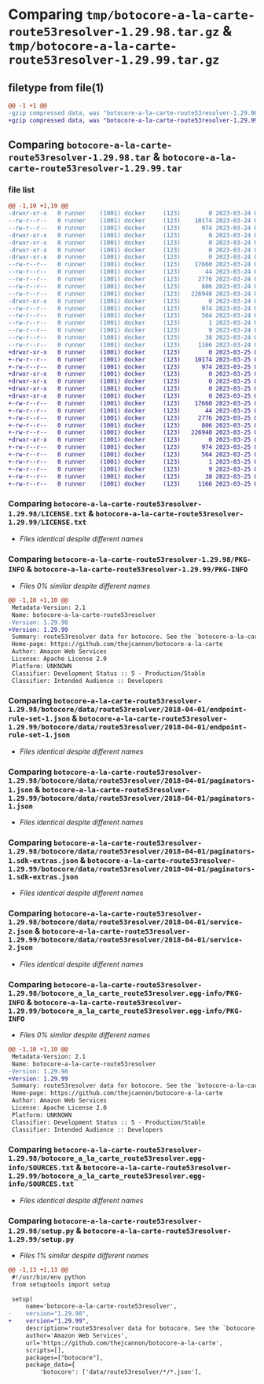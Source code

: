 # Comparing `tmp/botocore-a-la-carte-route53resolver-1.29.98.tar.gz` & `tmp/botocore-a-la-carte-route53resolver-1.29.99.tar.gz`

## filetype from file(1)

```diff
@@ -1 +1 @@
-gzip compressed data, was "botocore-a-la-carte-route53resolver-1.29.98.tar", last modified: Fri Mar 24 01:24:40 2023, max compression
+gzip compressed data, was "botocore-a-la-carte-route53resolver-1.29.99.tar", last modified: Sat Mar 25 01:23:08 2023, max compression
```

## Comparing `botocore-a-la-carte-route53resolver-1.29.98.tar` & `botocore-a-la-carte-route53resolver-1.29.99.tar`

### file list

```diff
@@ -1,19 +1,19 @@
-drwxr-xr-x   0 runner    (1001) docker     (123)        0 2023-03-24 01:24:40.250143 botocore-a-la-carte-route53resolver-1.29.98/
--rw-r--r--   0 runner    (1001) docker     (123)    10174 2023-03-24 01:24:40.000000 botocore-a-la-carte-route53resolver-1.29.98/LICENSE.txt
--rw-r--r--   0 runner    (1001) docker     (123)      974 2023-03-24 01:24:40.250143 botocore-a-la-carte-route53resolver-1.29.98/PKG-INFO
-drwxr-xr-x   0 runner    (1001) docker     (123)        0 2023-03-24 01:24:40.250143 botocore-a-la-carte-route53resolver-1.29.98/botocore/
-drwxr-xr-x   0 runner    (1001) docker     (123)        0 2023-03-24 01:24:40.250143 botocore-a-la-carte-route53resolver-1.29.98/botocore/data/
-drwxr-xr-x   0 runner    (1001) docker     (123)        0 2023-03-24 01:24:40.250143 botocore-a-la-carte-route53resolver-1.29.98/botocore/data/route53resolver/
-drwxr-xr-x   0 runner    (1001) docker     (123)        0 2023-03-24 01:24:40.250143 botocore-a-la-carte-route53resolver-1.29.98/botocore/data/route53resolver/2018-04-01/
--rw-r--r--   0 runner    (1001) docker     (123)    17660 2023-03-24 01:23:57.000000 botocore-a-la-carte-route53resolver-1.29.98/botocore/data/route53resolver/2018-04-01/endpoint-rule-set-1.json
--rw-r--r--   0 runner    (1001) docker     (123)       44 2023-03-24 01:23:57.000000 botocore-a-la-carte-route53resolver-1.29.98/botocore/data/route53resolver/2018-04-01/examples-1.json
--rw-r--r--   0 runner    (1001) docker     (123)     2776 2023-03-24 01:23:57.000000 botocore-a-la-carte-route53resolver-1.29.98/botocore/data/route53resolver/2018-04-01/paginators-1.json
--rw-r--r--   0 runner    (1001) docker     (123)      806 2023-03-24 01:23:57.000000 botocore-a-la-carte-route53resolver-1.29.98/botocore/data/route53resolver/2018-04-01/paginators-1.sdk-extras.json
--rw-r--r--   0 runner    (1001) docker     (123)   226948 2023-03-24 01:23:57.000000 botocore-a-la-carte-route53resolver-1.29.98/botocore/data/route53resolver/2018-04-01/service-2.json
-drwxr-xr-x   0 runner    (1001) docker     (123)        0 2023-03-24 01:24:40.250143 botocore-a-la-carte-route53resolver-1.29.98/botocore_a_la_carte_route53resolver.egg-info/
--rw-r--r--   0 runner    (1001) docker     (123)      974 2023-03-24 01:24:40.000000 botocore-a-la-carte-route53resolver-1.29.98/botocore_a_la_carte_route53resolver.egg-info/PKG-INFO
--rw-r--r--   0 runner    (1001) docker     (123)      564 2023-03-24 01:24:40.000000 botocore-a-la-carte-route53resolver-1.29.98/botocore_a_la_carte_route53resolver.egg-info/SOURCES.txt
--rw-r--r--   0 runner    (1001) docker     (123)        1 2023-03-24 01:24:40.000000 botocore-a-la-carte-route53resolver-1.29.98/botocore_a_la_carte_route53resolver.egg-info/dependency_links.txt
--rw-r--r--   0 runner    (1001) docker     (123)        9 2023-03-24 01:24:40.000000 botocore-a-la-carte-route53resolver-1.29.98/botocore_a_la_carte_route53resolver.egg-info/top_level.txt
--rw-r--r--   0 runner    (1001) docker     (123)       38 2023-03-24 01:24:40.250143 botocore-a-la-carte-route53resolver-1.29.98/setup.cfg
--rw-r--r--   0 runner    (1001) docker     (123)     1166 2023-03-24 01:24:40.000000 botocore-a-la-carte-route53resolver-1.29.98/setup.py
+drwxr-xr-x   0 runner    (1001) docker     (123)        0 2023-03-25 01:23:08.437068 botocore-a-la-carte-route53resolver-1.29.99/
+-rw-r--r--   0 runner    (1001) docker     (123)    10174 2023-03-25 01:23:08.000000 botocore-a-la-carte-route53resolver-1.29.99/LICENSE.txt
+-rw-r--r--   0 runner    (1001) docker     (123)      974 2023-03-25 01:23:08.437068 botocore-a-la-carte-route53resolver-1.29.99/PKG-INFO
+drwxr-xr-x   0 runner    (1001) docker     (123)        0 2023-03-25 01:23:08.433068 botocore-a-la-carte-route53resolver-1.29.99/botocore/
+drwxr-xr-x   0 runner    (1001) docker     (123)        0 2023-03-25 01:23:08.433068 botocore-a-la-carte-route53resolver-1.29.99/botocore/data/
+drwxr-xr-x   0 runner    (1001) docker     (123)        0 2023-03-25 01:23:08.433068 botocore-a-la-carte-route53resolver-1.29.99/botocore/data/route53resolver/
+drwxr-xr-x   0 runner    (1001) docker     (123)        0 2023-03-25 01:23:08.433068 botocore-a-la-carte-route53resolver-1.29.99/botocore/data/route53resolver/2018-04-01/
+-rw-r--r--   0 runner    (1001) docker     (123)    17660 2023-03-25 01:22:12.000000 botocore-a-la-carte-route53resolver-1.29.99/botocore/data/route53resolver/2018-04-01/endpoint-rule-set-1.json
+-rw-r--r--   0 runner    (1001) docker     (123)       44 2023-03-25 01:22:12.000000 botocore-a-la-carte-route53resolver-1.29.99/botocore/data/route53resolver/2018-04-01/examples-1.json
+-rw-r--r--   0 runner    (1001) docker     (123)     2776 2023-03-25 01:22:12.000000 botocore-a-la-carte-route53resolver-1.29.99/botocore/data/route53resolver/2018-04-01/paginators-1.json
+-rw-r--r--   0 runner    (1001) docker     (123)      806 2023-03-25 01:22:12.000000 botocore-a-la-carte-route53resolver-1.29.99/botocore/data/route53resolver/2018-04-01/paginators-1.sdk-extras.json
+-rw-r--r--   0 runner    (1001) docker     (123)   226948 2023-03-25 01:22:12.000000 botocore-a-la-carte-route53resolver-1.29.99/botocore/data/route53resolver/2018-04-01/service-2.json
+drwxr-xr-x   0 runner    (1001) docker     (123)        0 2023-03-25 01:23:08.433068 botocore-a-la-carte-route53resolver-1.29.99/botocore_a_la_carte_route53resolver.egg-info/
+-rw-r--r--   0 runner    (1001) docker     (123)      974 2023-03-25 01:23:08.000000 botocore-a-la-carte-route53resolver-1.29.99/botocore_a_la_carte_route53resolver.egg-info/PKG-INFO
+-rw-r--r--   0 runner    (1001) docker     (123)      564 2023-03-25 01:23:08.000000 botocore-a-la-carte-route53resolver-1.29.99/botocore_a_la_carte_route53resolver.egg-info/SOURCES.txt
+-rw-r--r--   0 runner    (1001) docker     (123)        1 2023-03-25 01:23:08.000000 botocore-a-la-carte-route53resolver-1.29.99/botocore_a_la_carte_route53resolver.egg-info/dependency_links.txt
+-rw-r--r--   0 runner    (1001) docker     (123)        9 2023-03-25 01:23:08.000000 botocore-a-la-carte-route53resolver-1.29.99/botocore_a_la_carte_route53resolver.egg-info/top_level.txt
+-rw-r--r--   0 runner    (1001) docker     (123)       38 2023-03-25 01:23:08.437068 botocore-a-la-carte-route53resolver-1.29.99/setup.cfg
+-rw-r--r--   0 runner    (1001) docker     (123)     1166 2023-03-25 01:23:08.000000 botocore-a-la-carte-route53resolver-1.29.99/setup.py
```

### Comparing `botocore-a-la-carte-route53resolver-1.29.98/LICENSE.txt` & `botocore-a-la-carte-route53resolver-1.29.99/LICENSE.txt`

 * *Files identical despite different names*

### Comparing `botocore-a-la-carte-route53resolver-1.29.98/PKG-INFO` & `botocore-a-la-carte-route53resolver-1.29.99/PKG-INFO`

 * *Files 0% similar despite different names*

```diff
@@ -1,10 +1,10 @@
 Metadata-Version: 2.1
 Name: botocore-a-la-carte-route53resolver
-Version: 1.29.98
+Version: 1.29.99
 Summary: route53resolver data for botocore. See the `botocore-a-la-carte` package for more info.
 Home-page: https://github.com/thejcannon/botocore-a-la-carte
 Author: Amazon Web Services
 License: Apache License 2.0
 Platform: UNKNOWN
 Classifier: Development Status :: 5 - Production/Stable
 Classifier: Intended Audience :: Developers
```

### Comparing `botocore-a-la-carte-route53resolver-1.29.98/botocore/data/route53resolver/2018-04-01/endpoint-rule-set-1.json` & `botocore-a-la-carte-route53resolver-1.29.99/botocore/data/route53resolver/2018-04-01/endpoint-rule-set-1.json`

 * *Files identical despite different names*

### Comparing `botocore-a-la-carte-route53resolver-1.29.98/botocore/data/route53resolver/2018-04-01/paginators-1.json` & `botocore-a-la-carte-route53resolver-1.29.99/botocore/data/route53resolver/2018-04-01/paginators-1.json`

 * *Files identical despite different names*

### Comparing `botocore-a-la-carte-route53resolver-1.29.98/botocore/data/route53resolver/2018-04-01/paginators-1.sdk-extras.json` & `botocore-a-la-carte-route53resolver-1.29.99/botocore/data/route53resolver/2018-04-01/paginators-1.sdk-extras.json`

 * *Files identical despite different names*

### Comparing `botocore-a-la-carte-route53resolver-1.29.98/botocore/data/route53resolver/2018-04-01/service-2.json` & `botocore-a-la-carte-route53resolver-1.29.99/botocore/data/route53resolver/2018-04-01/service-2.json`

 * *Files identical despite different names*

### Comparing `botocore-a-la-carte-route53resolver-1.29.98/botocore_a_la_carte_route53resolver.egg-info/PKG-INFO` & `botocore-a-la-carte-route53resolver-1.29.99/botocore_a_la_carte_route53resolver.egg-info/PKG-INFO`

 * *Files 0% similar despite different names*

```diff
@@ -1,10 +1,10 @@
 Metadata-Version: 2.1
 Name: botocore-a-la-carte-route53resolver
-Version: 1.29.98
+Version: 1.29.99
 Summary: route53resolver data for botocore. See the `botocore-a-la-carte` package for more info.
 Home-page: https://github.com/thejcannon/botocore-a-la-carte
 Author: Amazon Web Services
 License: Apache License 2.0
 Platform: UNKNOWN
 Classifier: Development Status :: 5 - Production/Stable
 Classifier: Intended Audience :: Developers
```

### Comparing `botocore-a-la-carte-route53resolver-1.29.98/botocore_a_la_carte_route53resolver.egg-info/SOURCES.txt` & `botocore-a-la-carte-route53resolver-1.29.99/botocore_a_la_carte_route53resolver.egg-info/SOURCES.txt`

 * *Files identical despite different names*

### Comparing `botocore-a-la-carte-route53resolver-1.29.98/setup.py` & `botocore-a-la-carte-route53resolver-1.29.99/setup.py`

 * *Files 1% similar despite different names*

```diff
@@ -1,13 +1,13 @@
 #!/usr/bin/env python
 from setuptools import setup
 
 setup(
     name='botocore-a-la-carte-route53resolver',
-    version="1.29.98",
+    version="1.29.99",
     description='route53resolver data for botocore. See the `botocore-a-la-carte` package for more info.',
     author='Amazon Web Services',
     url='https://github.com/thejcannon/botocore-a-la-carte',
     scripts=[],
     packages=["botocore"],
     package_data={
         'botocore': ['data/route53resolver/*/*.json'],
```

